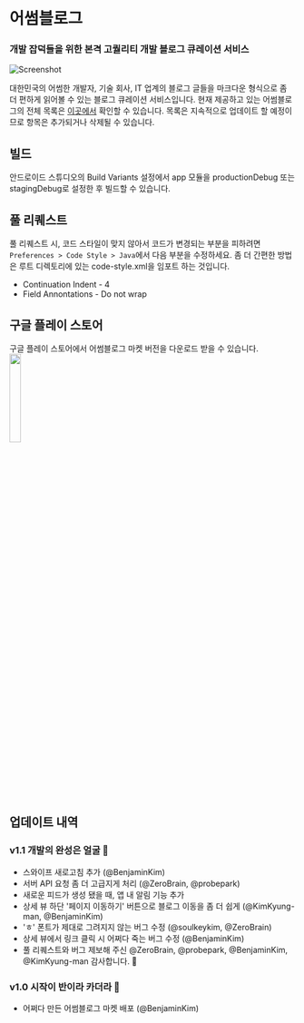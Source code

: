 # 어썸블로그 
### 개발 잡덕들을 위한 본격 고퀄리티 개발 블로그 큐레이션 서비스 

![Screenshot](https://github.com/jungilhan/awesome-blogs-android/raw/develop/screenshot.png)

대한민국의 어썸한 개발자, 기술 회사, IT 업계의 블로그 글들을 마크다운 형식으로 좀 더 편하게 읽어볼 수 있는 블로그 큐레이션 서비스입니다. 현재 제공하고 있는 어썸블로그의 전체 목록은 [이곳에서](https://github.com/BenjaminKim/awesome-blogs/blob/master/config/feeds.yml) 확인할 수 있습니다. 목록은 지속적으로 업데이트 할 예정이므로 항목은 추가되거나 삭제될 수 있습니다.

## 빌드
안드로이드 스튜디오의 Build Variants 설정에서 app 모듈을 productionDebug 또는 stagingDebug로 설정한 후 빌드할 수 있습니다.

## 풀 리퀘스트
풀 리퀘스트 시, 코드 스타일이 맞지 않아서 코드가 변경되는 부분을 피하려면 ```Preferences > Code Style > Java```에서 다음 부분을 수정하세요. 좀 더 간편한 방법은 루트 디렉토리에 있는 code-style.xml을 임포트 하는 것입니다.
  * Continuation Indent - 4
  * Field Annontations -  Do not wrap

## 구글 플레이 스토어
구글 플레이 스토어에서 어썸블로그 마켓 버전을 다운로드 받을 수 있습니다.
<br/>
<a href="https://play.google.com/store/apps/details?id=org.petabytes.awesomeblogs"><img src="https://play.google.com/intl/en_us/badges/images/generic/en_badge_web_generic.png" width="20%"></a>

## 업데이트 내역
### v1.1 개발의 완성은 얼굴 👱
 * 스와이프 새로고침 추가 (@BenjaminKim)
 * 서버 API 요청 좀 더 고급지게 처리 (@ZeroBrain, @probepark)
 * 새로운 피드가 생성 됐을 때, 앱 내 알림 기능 추가
 * 상세 뷰 하단 '페이지 이동하기' 버튼으로 블로그 이동을 좀 더 쉽게 (@KimKyung-man, @BenjaminKim)
 * 'ㅎ' 폰트가 제대로 그려지지 않는 버그 수정 (@soulkeykim, @ZeroBrain)
 * 상세 뷰에서 링크 클릭 시 어쩌다 죽는 버그 수정 (@BenjaminKim)
 * 풀 리퀘스트와 버그 제보해 주신 @ZeroBrain, @probepark, @BenjaminKim, @KimKyung-man 감사합니다. 👏

### v1.0 시작이 반이라 카더라 🤗
 * 어쩌다 만든 어썸블로그 마켓 배포 (@BenjaminKim)
